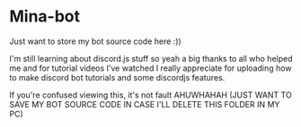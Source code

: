 
# Mina-bot

Just want to store my bot source code here :))

I'm still learning about discord.js stuff so yeah a big thanks to all who helped me and for tutorial videos I've watched I really appreciate for uploading how to make discord bot tutorials and some discordjs features.

If you're confused viewing this, it's not fault AHUWHAHAH (JUST WANT TO SAVE MY BOT SOURCE CODE IN CASE I'LL DELETE THIS FOLDER IN MY PC)
